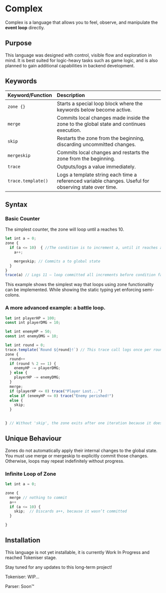 # Complex

Complex is a language that allows you to feel, observe, and manipulate the **event loop** directly.



## Purpose
This language was designed with control, visible flow and exploration in mind. It is best suited for logic-heavy tasks such as game logic, and is also planned to gain additional capabilities in backend development.


## Keywords

| Keyword/Function | Description |
|:-----|:------|
| `zone {}`| Starts a special loop block where the keywords below become active. |
| `merge`| Commits local changes made inside the zone to the global state and continues execution. |
| `skip` | Restarts the zone from the beginning, discarding uncommitted changes. |
| `mergeskip` | Commits local changes and restarts the zone from the beginning. |
| `trace` | Outputs/logs a value immediately. |
| `trace.template()` | Logs a template string each time a referenced variable changes. Useful for observing state over time. |


## Syntax

### Basic Counter
The simplest counter, the zone will loop until a reaches 10.

```js
let int a = 0;
zone {
  if (a <= 10)  { //The condition is to increment a, until it reaches a = 11 or more.
    a++;

    mergeskip; // Commits a to global state
  }
}
trace(a) // Logs 11 — loop committed all increments before condition failed
```

This example shows the simplest way that loops using zone functionality can be implemented. While showing the static typing yet enforcing semi-colons.


### A more advanced example: a battle loop.

```js
let int playerHP = 100;
const int playerDMG = 10;

let int enemyHP = 50;
const int enemyDMG = 10;

let int round = 0;
trace.template(`Round ${round}!`) // This trace call logs once per round, showing the round number as it changes.
zone {
  round++
  if (round % 2 == 1) {
    enemyHP -= playerDMG;
  } else {
    playerHP -= enemyDMG;
  }
  merge;
  if (playerHP <= 0) trace("Player Lost...")
  else if (enemyHP <= 0) trace("Enemy perished!")
  else {
    skip;
  }
  

} // Without 'skip', the zone exits after one iteration because it doesn't loop automatically.

```

## Unique Behaviour
Zones do not automatically apply their internal changes to the global state. You must use merge or mergeskip to explicitly commit those changes. Otherwise, loops may repeat indefinitely without progress.

### Infinite Loop of Zone
```js
let int a = 0;

zone {
  merge // nothing to commit
  a++
  if (a <= 10) {
    skip;  // Discards a++, because it wasn’t committed
  }

}
```

## Installation

This language is not yet installable, it is currently Work In Progress and reached Tokeniser stage.

Stay tuned for any updates to this long-term project!

Tokeniser: WIP...

Parser: Soon™
